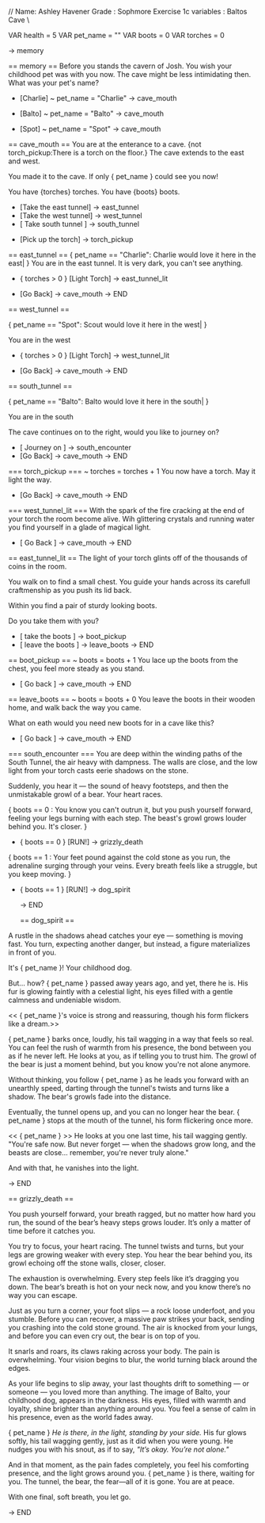 // 
Name: Ashley Havener 
Grade : Sophmore 
Exercise 1c variables : Baltos Cave
\\

VAR health = 5
VAR pet_name = ""
VAR boots = 0
VAR torches = 0



-> memory

== memory ==
Before you stands the cavern of Josh. You wish your childhood pet was with you now. The cave might be less intimidating then. What was your pet's name?

* [Charlie] 
 ~ pet_name = "Charlie" 
-> cave_mouth

* [Balto] 
 ~ pet_name = "Balto" 
-> cave_mouth

* [Spot] 
 ~ pet_name = "Spot" 
-> cave_mouth


== cave_mouth ==
You are at the enterance to a cave. {not torch_pickup:There is a torch on the floor.} The cave extends to the east and west.

You made it to the cave. If only { pet_name } could see you now!

You have {torches} torches. 
You have {boots} boots.

+ [Take the east tunnel] -> east_tunnel
+ [Take the west tunnel] -> west_tunnel
+ [ Take south tunnel ] -> south_tunnel
* [Pick up the torch] -> torch_pickup

== east_tunnel ==
{ pet_name == "Charlie": Charlie would love it here in the east| }
You are in the east tunnel. It is very dark, you can't see anything.


* { torches > 0 } [Light Torch] -> east_tunnel_lit

+ [Go Back] -> cave_mouth
-> END

== west_tunnel ==

{ pet_name == "Spot": Scout would love it here in the west| }

You are in the west
* { torches > 0 } [Light Torch] -> west_tunnel_lit

+ [Go Back] -> cave_mouth
-> END

== south_tunnel ==

{ pet_name == "Balto": Balto would love it here in the south| }

You are in the south

The cave continues on to the right, would you like to journey on? 

+ [ Journey on ] -> south_encounter
+ [Go Back] -> cave_mouth
-> END

=== torch_pickup ===
~ torches = torches + 1
You now have a torch. May it light the way.
* [Go Back] -> cave_mouth
-> END

=== west_tunnel_lit ===
With the spark of the fire cracking at the end of your torch the room become alive. 
Wih glittering crystals and running water you find yourself in a glade of magical light.

+ [ Go Back ] -> cave_mouth
-> END

== east_tunnel_lit ==
The light of your torch glints off of the thousands of coins in the room.

You walk on to find a small chest. You guide your hands across its carefull craftmenship as you push its lid back. 

Within you find a pair of sturdy looking boots. 

Do you take them with you? 
+ [ take the boots ] -> boot_pickup
+ [ leave the boots ] -> leave_boots
-> END

== boot_pickup ==
~ boots = boots + 1 
You lace up the boots from the chest, you feel more steady as you stand.
* [ Go back ] -> cave_mouth
-> END

== leave_boots ==
~ boots = boots + 0
You leave the boots in their wooden home, and walk back the way you came. 

What on eath would you need new boots for in a cave like this? 
+ [ Go back ] -> cave_mouth
-> END


=== south_encounter ===
You are deep within the winding paths of the South Tunnel, the air heavy with dampness. The walls are close, and the low light from your torch casts eerie shadows on the stone.

Suddenly, you hear it — the sound of heavy footsteps, and then the unmistakable growl of a bear. Your heart races.

{ boots == 0  : You know you can't outrun it, but you push yourself forward, feeling your legs burning with each step. The beast's growl grows louder behind you. It's closer.    } 
* { boots == 0 } [RUN!] -> grizzly_death

  
 
 
{ boots == 1 :  Your feet pound against the cold stone as you run, the adrenaline surging through your veins. Every breath feels like a struggle, but you keep moving. }
    
* { boots == 1 } [RUN!] -> dog_spirit

   -> END
    
    == dog_spirit ==

A rustle in the shadows ahead catches your eye — something is moving fast. You turn, expecting another danger, but instead, a figure materializes in front of you.

It's { pet_name }! Your childhood dog.

But... how? { pet_name } passed away years ago, and yet, there he is. His fur is glowing faintly with a celestial light, his eyes filled with a gentle calmness and undeniable wisdom.


<< { pet_name }'s voice is strong and reassuring, though his form flickers like a dream.>>

{ pet_name } barks once, loudly, his tail wagging in a way that feels so real. You can feel the rush of warmth from his presence, the bond between you as if he never left. He looks at you, as if telling you to trust him. The growl of the bear is just a moment behind, but you know you're not alone anymore.

Without thinking, you follow { pet_name } as he leads you forward with an unearthly speed, darting through the tunnel's twists and turns like a shadow. The bear's growls fade into the distance.

Eventually, the tunnel opens up, and you can no longer hear the bear. { pet_name } stops at the mouth of the tunnel, his form flickering once more.

<< { pet_name } >>
 He looks at you one last time, his tail wagging gently. "You're safe now. But never forget — when the shadows grow long, and the beasts are close... remember, you're never truly alone."

And with that, he vanishes into the light.

-> END

== grizzly_death == 

You push yourself forward, your breath ragged, but no matter how hard you run, the sound of the bear’s heavy steps grows louder. It’s only a matter of time before it catches you.

You try to focus, your heart racing. The tunnel twists and turns, but your legs are growing weaker with every step. You hear the bear behind you, its growl echoing off the stone walls, closer, closer.

 The exhaustion is overwhelming. Every step feels like it’s dragging you down. The bear’s breath is hot on your neck now, and you know there’s no way you can escape.

Just as you turn a corner, your foot slips — a rock loose underfoot, and you stumble. Before you can recover, a massive paw strikes your back, sending you crashing into the cold stone ground. The air is knocked from your lungs, and before you can even cry out, the bear is on top of you.

It snarls and roars, its claws raking across your body. The pain is overwhelming. Your vision begins to blur, the world turning black around the edges.

As your life begins to slip away, your last thoughts drift to something — or someone — you loved more than anything. The image of Balto, your childhood dog, appears in the darkness. His eyes, filled with warmth and loyalty, shine brighter than anything around you. You feel a sense of calm in his presence, even as the world fades away.

{ pet_name }
_He is there, in the light, standing by your side._ His fur glows softly, his tail wagging gently, just as it did when you were young. He nudges you with his snout, as if to say, _"It’s okay. You’re not alone."_

And in that moment, as the pain fades completely, you feel his comforting presence, and the light grows around you. { pet_name } is there, waiting for you. The tunnel, the bear, the fear—all of it is gone. You are at peace.

With one final, soft breath, you let go.

-> END
